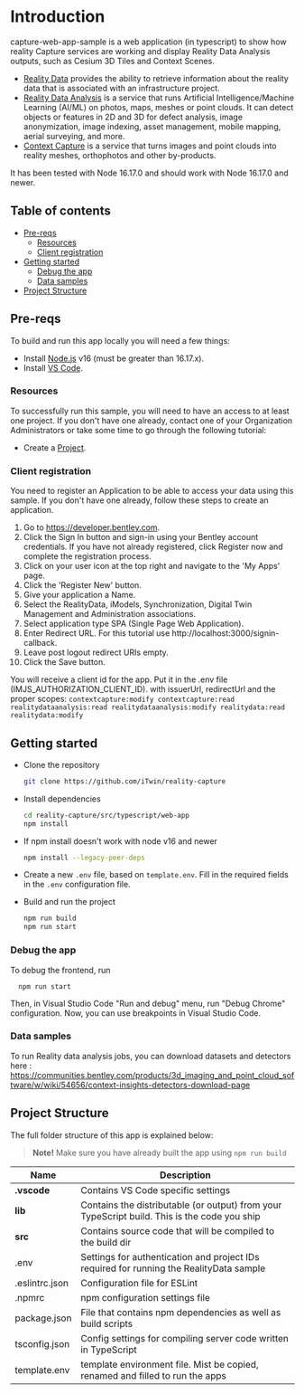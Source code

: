 # Introduction

capture-web-app-sample is a web application (in typescript) to show how reality Capture services are working and display Reality Data Analysis outputs, such as Cesium 3D Tiles and Context Scenes.

- [Reality Data](https://developer.bentley.com/apis/reality-data/) provides the ability to retrieve information about the reality data that is associated with an infrastructure project.
- [Reality Data Analysis](https://developer.bentley.com/apis/realitydataanalysis/)
 is a service that runs Artificial Intelligence/Machine Learning (AI/ML) on photos, maps, meshes or point clouds. It can detect objects or features in 2D and 3D for defect analysis, image anonymization, image indexing, asset management, mobile mapping, aerial surveying, and more.
- [Context Capture](https://developer.bentley.com/apis/contextcapture/) is a service that turns images and point clouds into reality meshes, orthophotos and other by-products.

It has been tested with Node 16.17.0 and should work with Node 16.17.0 and newer.

## Table of contents

- [Pre-reqs](#pre-reqs)
  - [Resources](#resources)
  - [Client registration](#client-registration)
- [Getting started](#getting-started)
  - [Debug the app](#debug-the-app)
  - [Data samples](#data-samples)
- [Project Structure](#project-structure)

## Pre-reqs

To build and run this app locally you will need a few things:

- Install [Node.js](https://nodejs.org/en/) v16 (must be greater than 16.17.x).
- Install [VS Code](https://code.visualstudio.com/).

### Resources

To successfully run this sample, you will need to have an access to at least one project. If you don't
have one already, contact one of your Organization Administrators or take some time to go through the following tutorial:

- Create a [Project](https://developer.bentley.com/tutorials/create-and-query-projects-guide).

### Client registration

You need to register an Application to be able to access your data using this sample.
If you don't have one already, follow these steps to create an application.

1.  Go to https://developer.bentley.com.
2.  Click the Sign In button and sign-in using your Bentley account credentials.
    If you have not already registered, click Register now and complete the registration process.
3.  Click on your user icon at the top right and navigate to the 'My Apps' page.
4.  Click the 'Register New' button.
5.  Give your application a Name.
6.  Select the RealityData, iModels, Synchronization, Digital Twin Management and Administration associations.
7.  Select application type SPA (Single Page Web Application).
8.  Enter Redirect URL.
    For this tutorial use http://localhost:3000/signin-callback.
9.  Leave post logout redirect URIs empty.
10. Click the Save button.

You will receive a client id for the app. Put it in the .env file (IMJS_AUTHORIZATION_CLIENT_ID).
with issuerUrl, redirectUrl and the proper scopes: `contextcapture:modify contextcapture:read realitydataanalysis:read realitydataanalysis:modify realitydata:read realitydata:modify`

## Getting started

- Clone the repository

  ```sh
  git clone https://github.com/iTwin/reality-capture
  ```

- Install dependencies

  ```sh
  cd reality-capture/src/typescript/web-app
  npm install
  ```
- If npm install doesn't work with node v16 and newer

  ```sh
  npm install --legacy-peer-deps
  ```

- Create a new `.env` file, based on `template.env`. Fill in the required fields in the `.env` configuration file.

- Build and run the project

  ```sh
  npm run build
  npm run start
  ```

### Debug the app

To debug the frontend, run
```
  npm run start
```
Then, in Visual Studio Code "Run and debug" menu, run "Debug Chrome" configuration. Now, you can use breakpoints in Visual Studio Code.

### Data samples

To run Reality data analysis jobs, you can download datasets and detectors here : https://communities.bentley.com/products/3d_imaging_and_point_cloud_software/w/wiki/54656/context-insights-detectors-download-page

## Project Structure

The full folder structure of this app is explained below:

> **Note!** Make sure you have already built the app using `npm run build`

| Name                     | Description                                                                                  |
| ------------------------ | ---------------------------------------------------------------------------------------------|
| **.vscode**              | Contains VS Code specific settings                                                           |
| **lib**                  | Contains the distributable (or output) from your TypeScript build. This is the code you ship |
| **src**                  | Contains source code that will be compiled to the build dir                                  |
| .env                     | Settings for authentication and project IDs required for running the RealityData sample      |
| .eslintrc.json           | Configuration file for ESLint                                                                |
| .npmrc                   | npm configuration settings file                                                              |
| package.json             | File that contains npm dependencies as well as build scripts                                 |
| tsconfig.json            | Config settings for compiling server code written in TypeScript                              |
| template.env             | template environment file. Mist be copied, renamed and filled to run the apps                |
